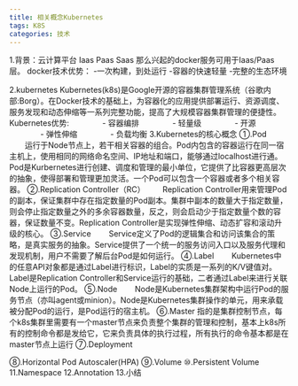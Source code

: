 ```yaml
---
title: 相关概念Kubernetes
tags: K8S
categories: 技术
---
```

1.背景：云计算平台
     Iaas
	 Paas
	 Saas
	 那么兴起的docker服务可用于Iaas/Paas层。
	 docker技术优势：
	 -一次构建，到处运行
	 -容器的快速轻量
	 -完整的生态环境

2.kubernetes
  Kubernetes(k8s)是Google开源的容器集群管理系统（谷歌内部:Borg）。在Docker技术的基础上，为容器化的应用提供部署运行、资源调度、服务发现和动态伸缩等一系列完整功能，提高了大规模容器集群管理的便捷性。
  Kubernetes优势:
　　　　- 容器编排
　　　　- 轻量级
　　　　- 开源
　　　　- 弹性伸缩
　　　　- 负载均衡
3.Kubernetes的核心概念
①.Pod
　　运行于Node节点上，若干相关容器的组合。Pod内包含的容器运行在同一宿主机上，使用相同的网络命名空间、IP地址和端口，能够通过localhost进行通。Pod是Kurbernetes进行创建、调度和管理的最小单位，它提供了比容器更高层次的抽象，使得部署和管理更加灵活。一个Pod可以包含一个容器或者多个相关容器。
②.Replication Controller（RC）
　　Replication Controller用来管理Pod的副本，保证集群中存在指定数量的Pod副本。集群中副本的数量大于指定数量，则会停止指定数量之外的多余容器数量，反之，则会启动少于指定数量个数的容器，保证数量不变。Replication Controller是实现弹性伸缩、动态扩容和滚动升级的核心。
③.Service
　　Service定义了Pod的逻辑集合和访问该集合的策略，是真实服务的抽象。Service提供了一个统一的服务访问入口以及服务代理和发现机制，用户不需要了解后台Pod是如何运行。
④.Label
　　Kubernetes中的任意API对象都是通过Label进行标识，Label的实质是一系列的K/V键值对。Label是Replication Controller和Service运行的基础，二者通过Label来进行关联Node上运行的Pod。
⑤.Node
　　Node是Kubernetes集群架构中运行Pod的服务节点（亦叫agent或minion）。Node是Kubernetes集群操作的单元，用来承载被分配Pod的运行，是Pod运行的宿主机。
⑥.Master
    指的是集群控制节点，每个k8s集群里需要有一个master节点来负责整个集群的管理和控制，基本上k8s所有的控制命令都是发给它，它来负责具体的执行过程，所有执行的命令基本都是在master节点上运行
⑦.Deployment

⑧.Horizontal Pod Autoscaler(HPA)
⑨.Volume
⑩.Persistent Volume
11.Namespace
12.Annotation
13.小结